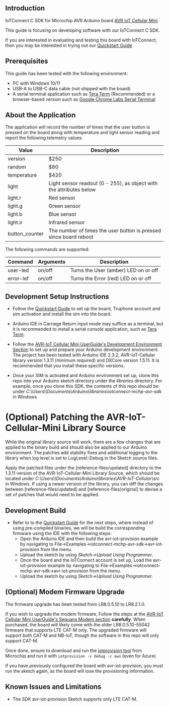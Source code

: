 ## Introduction
IoTConnect C SDK for Microchip AVR Arduino board [AVR IoT Cellular Mini](https://www.microchip.com/en-us/development-tool/ev70n78a).

This guide is focusing on developing software with our IoTConnect C SDK.

If you are interested in evaluating and testing this board with IoTConnect,
then you may be interested in trying out our [Quickstart Guide](QUICKSTART.md)

## Prerequisites
This guide has been tested with the following environment:
* PC with Windows 10/11
* USB-A to USB-C data cable (not shipped with the board)
* A serial terminal application such as [Tera Term](https://sourceforge.net/projects/tera-term/) (Recommended) or a browser-based version such as [Google Chrome Labs Serial Terminal](https://googlechromelabs.github.io/serial-terminal/)

## About the Application

The application will record the number of times that the user button is pressed on the board along 
with temperature and light sensor reading and report the following telemetry values:

| Value          | Description                                                         |
|----------------|---------------------------------------------------------------------|
| version        | $250                                                                |
| random         | $80                                                                 |
| temperature    | $420                                                                |
| light          | Light sensor readout (0 - 255), as object with the attributes below |
| light.r        | Red sensor                                                          |
| light.g        | Green sensor                                                        |
| light.b        | Blue sensor                                                         |
| light.ir       | Infrared sensor                                                     |
| button_counter | The  number of times the user button is pressed since board reboot  |

The following commands are supported:

| Command   | Arguments | Description                          |
|-----------|-----------|--------------------------------------|
| user-led  | on/off    | Turns the User (amber) LED on or off | 
| error-lef | on/off    | Turns the Error (red) LED on or off  |

## Development Setup Instructions

* Follow the [Quickstart Guide](QUICKSTART.md) to set up the board, Truphone account and sim activation and install the sim into the board.
* Arduino IDE in Carriage Return input mode may suffice as a terminal, but it is recommended to install a serial console application, 
such as [Tera Term](https://ttssh2.osdn.jp/index.html.en).

* Follow the
 [AVR-IoT Cellular Mini UserGuide's Development Environment Section](https://iot.microchip.com/docs/arduino/introduction/devenv) 
to set up and prepare your Arduino development environment.
The project has been tested with Arduino IDE 2.3.2, AVR-IoT-Cellular library version 1.3.11 (minimum required) and DXCore version 1.5.11.
It is recommended that you install these specific versions.
* Once your SIM is activated and Arduino environment set up, 
clone this repo into your Arduino sketch directory under the *libraries* directory.
For example, once you clone this SDK, the contents of this repo should be 
under *C:\Users\\<your username>\Documents\Arduino\libraries\iotconnect-mchp-avr-sdk* in Windows

# (Optional) Patching the AVR-IoT-Cellular-Mini Library Source

While the original library source will work, there are a few changes that are applied to the binary build and should also
be applied to our Arduino environment. The patches add stability fixes and additional logging to the library when log
level is set to LogLevel::Debug in the Sketch source files.

Apply the patched files under the [reference-files/updated] directory to the 1.3.11 version of the 
AVR-IoT-Cellular-Mini Library Source, which should be located under 
*C:\Users\\<your username>\Documents\Arduino\libraries\AVR-IoT-Cellular\src* in Windows. If using a newer version
of the library, you can diff the changes between [reference-files/updated] and [reference-files/original] to devise 
a set of patches that would need to be applied.

## Development Build

* Refer to to the [Quickstart Guide](QUICKSTART.md) for the next steps, 
 where instead of using pre-compiled binaries, we will be build the corresponding firmware using the IDE with the following steps:
  * Open the Arduino IDE and then build the avr-iot-provision example by navigating
  to File->Examples->iotconnect-mchp-avr-sdk->avr-iot-provision from the menu. 
  * Upload the sketch by using *Sketch->Upload Using Programmer*.
  * Once the board and the IoTConnect account is set up, Load the avr-iot-provision example by navigating
    to File->Examples->iotconnect-mchp-avr-sdk->avr-iot-provision from the menu.
  * Upload the sketch by using *Sketch->Upload Using Programmer*.

## (Optional) Modem Firmware Upgrade

The firmware upgrade has been tested from LR8.0.5.10 to LR8.2.1.0.

If you wish to upgrade the modem firmware, Follow the steps at the 
[AVR-IoT Cellular Mini UserGuide's Sequans Modem section](https://iot.microchip.com/docs/arduino/userguide/sequans_modem)
**carefully**. When purchased, the board will likely come with the older LR8.0.5.10-55042 firmware that supports LTE CAT-M only.
The upgraded firmware will support both CAT-M and NB-IoT, though the software in this repo will only support CAT-M.

Once done, ensure to download and run the [iotprovision tool](https://github.com/microchip-pic-avr-tools/iotprovision-bin/releases)
from Microchip and run it with ```iotprovision -v debug -c aws``` (even for Azure) 

If you have previously configured the board with avr-iot-provision, you must run the sketch again, as the board will lose
the provisioning information.


## Known Issues and Limitations
* The SDK avr-iot-provision Sketch supports only LTE CAT-M.

